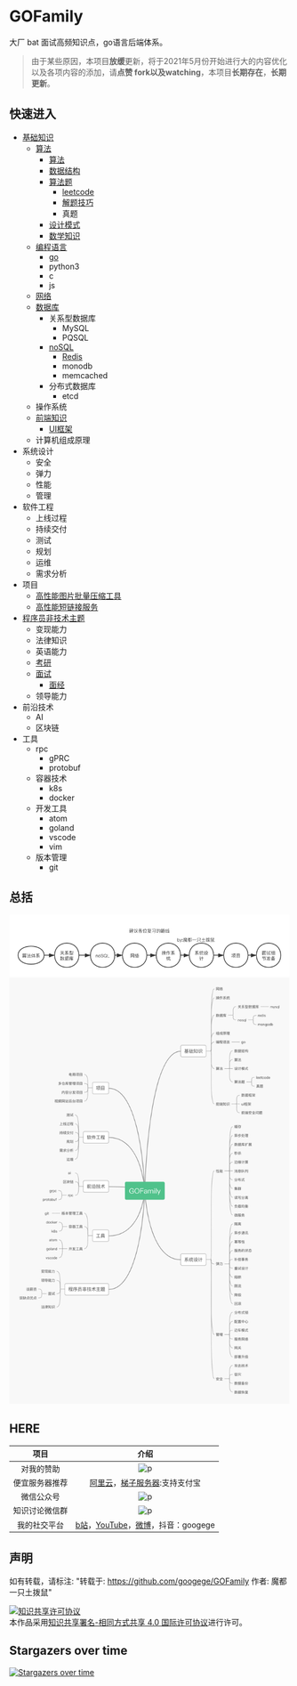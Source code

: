 # GOFamily
大厂 bat 面试高频知识点，go语言后端体系。
> 由于某些原因，本项目**放缓**更新，将于2021年5月份开始进行大的内容优化以及各项内容的添加，请**点赞 fork以及watching**，本项目**长期存在**，**长期更新**。
## 快速进入
- [基础知识](./基础知识)
  - [算法](./基础知识/算法)
    - [算法](./基础知识/算法/算法)
    - [数据结构](./基础知识/算法/数据结构)
    - [算法题](./基础知识/算法/算法题)
      - [leetcode](./基础知识/算法/算法题/leetcode)
      - [解题技巧](./基础知识/算法/算法题/算法题解题技巧)
      - 真题
    - [设计模式](./基础知识/算法/设计模式)
    - [数学知识](./基础知识/算法/数学)
  - [编程语言](./基础知识/编程语言)
    - [go](./基础知识/编程语言/go)
    - python3
    - c
    - js
  - [网络](./基础知识/网络)
  - [数据库](./基础知识/数据库)
    - 关系型数据库
      - MySQL
      - PQSQL
    - [noSQL](./基础知识/数据库/nosql)
      - [Redis](./基础知识/数据库/nosql/redis)
      - monodb
      - memcached
    - 分布式数据库
      - etcd
  - 操作系统
  - [前端知识](./基础知识/前端知识)
    - [UI框架](./基础知识/前端知识/ui框架)
  - 计算机组成原理
- 系统设计
  - 安全
  - 弹力
  - 性能
  - 管理
- 软件工程
  - 上线过程
  - 持续交付
  - 测试
  - 规划
  - 运维
  - 需求分析
- 项目
  - [高性能图片批量压缩工具](./项目/高性能图片批量压缩工具.md)
  - [高性能短链接服务](./项目/高性能短链接服务.md)
- [程序员非技术主题](./程序员非技术主题)
  - 变现能力
  - 法律知识
  - 英语能力
  - [考研](./程序员非技术主题/考研)
  - [面试](./程序员非技术主题/面试)
    - [面经](./程序员非技术主题/面试/面经)
  - 领导能力
- 前沿技术
  - AI
  - 区块链
- 工具
  - rpc
    - gPRC
    - protobuf
  - 容器技术
    - k8s
    - docker
  - 开发工具
    - atom
    - goland
    - vscode
    - vim
  - 版本管理
    - git

## 总括
![p2](./复习路线.png)
<br/>
![p1](./title.png)
<br/>
## HERE
|项目|介绍|
|:---:|:---:|
|对我的赞助|![p](https://raw.githubusercontent.com/basicExploration/Demos/master/donate.png)|
|便宜服务器推荐|[阿里云](https://www.aliyun.com/minisite/goods?userCode=ol87kpmz)，[梯子服务器](https://app.cloudcone.com/?ref=2525):支持支付宝|
|微信公众号|![p](https://raw.githubusercontent.com/basicExploration/Demos/master/pluspro.png)|
|知识讨论微信群|![p](https://raw.githubusercontent.com/basicExploration/Demos/master/joinMyGroup.png)|
|我的社交平台|[b站](https://space.bilibili.com/23170151)，[YouTube](https://www.youtube.com/channel/UCM_-pFgD_HZDGD0yxfzguRQ?view_as=subscriber)，[微博](https://weibo.com/imgoogege)，抖音：googege|

## 声明
如有转载，请标注: "转载于: https://github.com/googege/GOFamily  作者: 魔都一只土拨鼠"

<a rel="license" href="http://creativecommons.org/licenses/by-sa/4.0/"><img alt="知识共享许可协议" style="border-width:0" src="https://i.creativecommons.org/l/by-sa/4.0/88x31.png" /></a><br />本作品采用<a rel="license" href="http://creativecommons.org/licenses/by-sa/4.0/">知识共享署名-相同方式共享 4.0 国际许可协议</a>进行许可。
## Stargazers over time

[![Stargazers over time](https://starchart.cc/googege/GOFamily.svg)](https://starchart.cc/googege/GOFamily)
